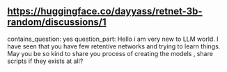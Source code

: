 ## https://huggingface.co/dayyass/retnet-3b-random/discussions/1

contains_question: yes
question_part: Hello i am very new to LLM world. I have seen that you have few retentive networks and trying to learn things. May you be so kind to share you process of creating the models , share scripts if they exists at all?